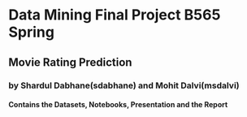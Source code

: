 # Data Mining Final Project B565 Spring
## Movie Rating Prediction
### by Shardul Dabhane(sdabhane) and Mohit Dalvi(msdalvi)

#### Contains the Datasets, Notebooks, Presentation and the Report
